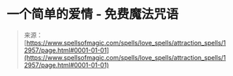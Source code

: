 <!--yml

category: 未分类

date: 2024-06-12 18:51:00

-->

# 一个简单的爱情 - 免费魔法咒语

> 来源：[https://www.spellsofmagic.com/spells/love_spells/attraction_spells/12957/page.html#0001-01-01](https://www.spellsofmagic.com/spells/love_spells/attraction_spells/12957/page.html#0001-01-01)
